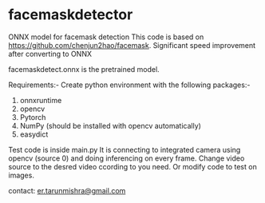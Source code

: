 # facemaskdetector
ONNX model for facemask detection
This code is based on https://github.com/chenjun2hao/facemask.
Significant speed improvement after converting to ONNX

facemaskdetect.onnx is the pretrained model.

Requirements:-
Create python environment with the following packages:-
1. onnxruntime
2. opencv
3. Pytorch
4. NumPy (should be installed with opencv automatically)
5. easydict

Test code is inside main.py
It is connecting to integrated camera using opencv (source 0) and doing inferencing on every frame.
Change video source to the desred video ccording to you need.
Or modify code to test on images.

contact: er.tarunmishra@gmail.com
